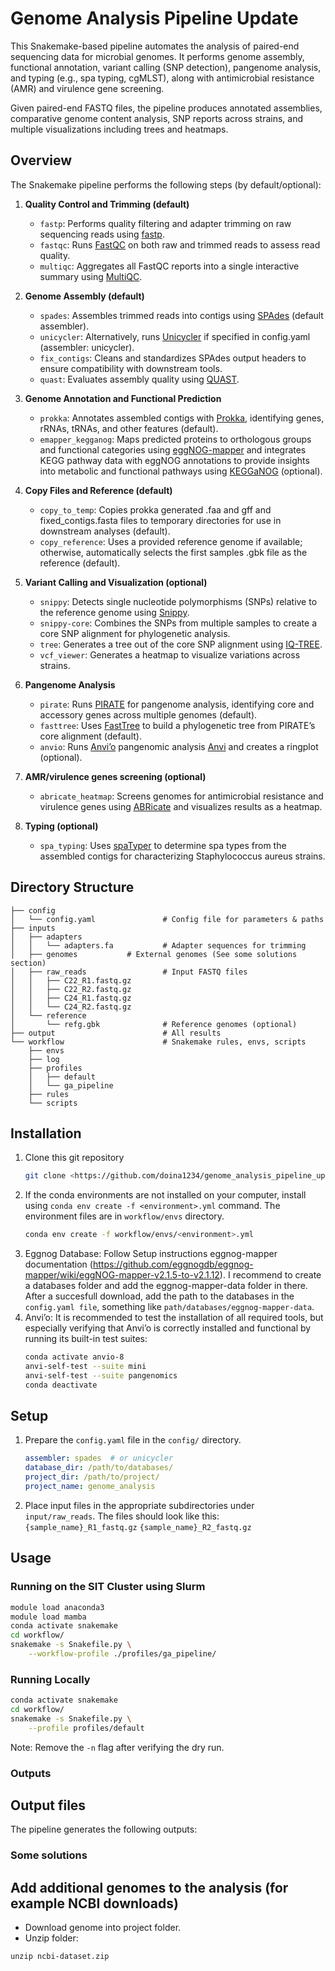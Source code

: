 # Genome Analysis Pipeline Update

This Snakemake-based pipeline automates the analysis of paired-end sequencing data for microbial genomes. It performs genome assembly, functional annotation, variant calling (SNP detection), pangenome analysis, and typing (e.g., spa typing, cgMLST), along with antimicrobial resistance (AMR) and virulence gene screening.

Given paired-end FASTQ files, the pipeline produces annotated assemblies, comparative genome content analysis, SNP reports across strains, and multiple visualizations including trees and heatmaps.


## Overview
The Snakemake pipeline performs the following steps (by default/optional):

1. **Quality Control and Trimming (default)**
   	- `fastp`: Performs quality filtering and adapter trimming on raw sequencing reads using [fastp](https://github.com/OpenGene/fastp).
	- `fastqc`: Runs [FastQC](https://www.bioinformatics.babraham.ac.uk/projects/fastqc/) on both raw and trimmed reads to assess read quality.
	- `multiqc`: Aggregates all FastQC reports into a single interactive summary using [MultiQC](https://multiqc.info/).

3. **Genome Assembly (default)**
   	- `spades`: Assembles trimmed reads into contigs using [SPAdes](http://cab.spbu.ru/software/spades/) (default assembler).
   	- `unicycler`: Alternatively, runs [Unicycler](https://github.com/rrwick/Unicycler) if specified in config.yaml (assembler: unicycler).
   	- `fix_contigs`: Cleans and standardizes SPAdes output headers to ensure compatibility with downstream tools.
   	- `quast`: Evaluates assembly quality using [QUAST](http://quast.sourceforge.net/quast).

5. **Genome Annotation and Functional Prediction**
   	- `prokka`:  Annotates assembled contigs with [Prokka](https://github.com/tseemann/prokka), identifying genes, rRNAs, tRNAs, and other features (default).
   	- `emapper_kegganog`: Maps predicted proteins to orthologous groups and functional categories using [eggNOG-mapper](http://eggnog-mapper.embl.de/) and integrates KEGG pathway data with eggNOG annotations to provide insights into metabolic and functional pathways using [KEGGaNOG](https://github.com/iliapopov17/KEGGaNOG) (optional).

7. **Copy Files and Reference (default)**
  	- `copy_to_temp`: Copies prokka generated .faa and gff and fixed_contigs.fasta files to temporary directories for use in downstream analyses (default).
   	- `copy_reference`: Uses a provided reference genome if available; otherwise, automatically selects the first samples .gbk file as the reference (default).
     
8. **Variant Calling and Visualization (optional)**
   	- `snippy`: Detects single nucleotide polymorphisms (SNPs) relative to the reference genome using [Snippy](https://github.com/tseemann/snippy).
   	- `snippy-core`: Combines the SNPs from multiple samples to create a core SNP alignment for phylogenetic analysis.
   	- `tree`: Generates a tree out of the core SNP alignment using [IQ-TREE](http://www.iqtree.org).
   	- `vcf_viewer`: Generates a heatmap to visualize variations across strains.

9. **Pangenome Analysis**
   	- `pirate`: Runs [PIRATE](https://github.com/SionBayliss/PIRATE) for pangenome analysis, identifying core and accessory genes across multiple genomes (default).
	- `fasttree`: Uses [FastTree](http://www.microbesonline.org/fasttree/) to build a phylogenetic tree from PIRATE’s core alignment (default).
	- `anvio`: Runs [Anvi’o](https://anvio.org) pangenomic analysis [Anvi](https://anvio.org) and creates a ringplot (optional). 
  
11. **AMR/virulence genes screening (optional)**
	- `abricate_heatmap`: Screens genomes for antimicrobial resistance and virulence genes using [ABRicate](https://github.com/tseemann/abricate) and visualizes results as a heatmap.
   
13. **Typing (optional)**
	- `spa_typing`: Uses [spaTyper](https://github.com/medvir/spaTyper) to determine spa types from the assembled contigs for characterizing Staphylococcus aureus strains.


## Directory Structure
```
├── config
│   └── config.yaml               # Config file for parameters & paths  
├── inputs
│   ├── adapters
│   │   └── adapters.fa           # Adapter sequences for trimming
│   ├── genomes			  # External genomes (See some solutions section)    
│   ├── raw_reads                 # Input FASTQ files
│   │   ├── C22_R1.fastq.gz
│   │   ├── C22_R2.fastq.gz
│   │   ├── C24_R1.fastq.gz
│   │   └── C24_R2.fastq.gz
│   └── reference
│       └── refg.gbk              # Reference genomes (optional)   
├── output                        # All results
└── workflow                      # Snakemake rules, envs, scripts
    ├── envs
    ├── log
    ├── profiles
    │   ├── default
    │   └── ga_pipeline
    ├── rules
    └── scripts
```


## Installation

1. Clone this git repository
   ```bash
   git clone <https://github.com/doina1234/genome_analysis_pipeline_update/tree/main>
   ```
2. If the conda environments are not installed on your computer, install using `conda env create -f <environment>.yml` command. The environment files are in `workflow/envs` directory.
   ```bash
   conda env create -f workflow/envs/<environment>.yml
   ```
4. Eggnog Database: Follow Setup instructions eggnog-mapper documentation (https://github.com/eggnogdb/eggnog-mapper/wiki/eggNOG-mapper-v2.1.5-to-v2.1.12). I recommend to create a databases folder and add the eggnog-mapper-data folder in there. After a succesfull download, add the path to the databases in the `config.yaml file`, something like `path/databases/eggnog-mapper-data`.
5. Anvi’o: It is recommended to test the installation of all required tools, but especially verifying that Anvi’o is correctly installed and functional by running its built-in test suites:
   ```bash
   conda activate anvio-8
   anvi-self-test --suite mini
   anvi-self-test --suite pangenomics
   conda deactivate
   ```


## Setup

1. Prepare the `config.yaml` file in the `config/` directory.
   ```yaml
   assembler: spades  # or unicycler
   database_dir: /path/to/databases/
   project_dir: /path/to/project/
   project_name: genome_analysis
   ```

2. Place input files in the appropriate subdirectories under `input/raw_reads`. The files should look like this:
   `{sample_name}_R1_fastq.gz`
   `{sample_name}_R2_fastq.gz`


## Usage

### Running on the SIT Cluster using Slurm

```bash
module load anaconda3
module load mamba
conda activate snakemake
cd workflow/
snakemake -s Snakefile.py \
    --workflow-profile ./profiles/ga_pipeline/
```

### Running Locally

```bash
conda activate snakemake
cd workflow/
snakemake -s Snakefile.py \
    --profile profiles/default
```

Note: Remove the `-n` flag after verifying the dry run.


### Outputs

## Output files

The pipeline generates the following outputs:

### Some solutions

## Add additional genomes to the analysis (for example NCBI downloads)
- Download genome into project folder.
- Unzip folder:
```
unzip ncbi-dataset.zip
```
